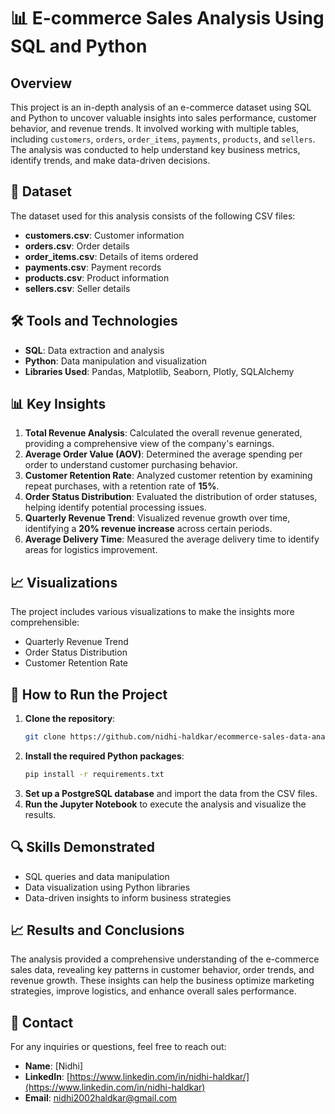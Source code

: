 
# 📊 E-commerce Sales Analysis Using SQL and Python

## Overview
This project is an in-depth analysis of an e-commerce dataset using SQL and Python to uncover valuable insights into sales performance, customer behavior, and revenue trends. It involved working with multiple tables, including `customers`, `orders`, `order_items`, `payments`, `products`, and `sellers`. The analysis was conducted to help understand key business metrics, identify trends, and make data-driven decisions.

## 📁 Dataset
The dataset used for this analysis consists of the following CSV files:
- **customers.csv**: Customer information
- **orders.csv**: Order details
- **order_items.csv**: Details of items ordered
- **payments.csv**: Payment records
- **products.csv**: Product information
- **sellers.csv**: Seller details

## 🛠️ Tools and Technologies
- **SQL**: Data extraction and analysis
- **Python**: Data manipulation and visualization
- **Libraries Used**: Pandas, Matplotlib, Seaborn, Plotly, SQLAlchemy

## 📊 Key Insights
1. **Total Revenue Analysis**: Calculated the overall revenue generated, providing a comprehensive view of the company's earnings.
2. **Average Order Value (AOV)**: Determined the average spending per order to understand customer purchasing behavior.
3. **Customer Retention Rate**: Analyzed customer retention by examining repeat purchases, with a retention rate of **15%**.
4. **Order Status Distribution**: Evaluated the distribution of order statuses, helping identify potential processing issues.
5. **Quarterly Revenue Trend**: Visualized revenue growth over time, identifying a **20% revenue increase** across certain periods.
6. **Average Delivery Time**: Measured the average delivery time to identify areas for logistics improvement.

## 📈 Visualizations
The project includes various visualizations to make the insights more comprehensible:
- Quarterly Revenue Trend
- Order Status Distribution
- Customer Retention Rate

## 🚀 How to Run the Project
1. **Clone the repository**:
   ```bash
   git clone https://github.com/nidhi-haldkar/ecommerce-sales-data-analyst.git
   ```
2. **Install the required Python packages**:
   ```bash
   pip install -r requirements.txt
   ```
3. **Set up a PostgreSQL database** and import the data from the CSV files.
4. **Run the Jupyter Notebook** to execute the analysis and visualize the results.

## 🔍 Skills Demonstrated
- SQL queries and data manipulation
- Data visualization using Python libraries
- Data-driven insights to inform business strategies

## 📈 Results and Conclusions
The analysis provided a comprehensive understanding of the e-commerce sales data, revealing key patterns in customer behavior, order trends, and revenue growth. These insights can help the business optimize marketing strategies, improve logistics, and enhance overall sales performance.

## 📧 Contact
For any inquiries or questions, feel free to reach out:
- **Name**: [Nidhi]
- **LinkedIn**: [https://www.linkedin.com/in/nidhi-haldkar/](https://www.linkedin.com/in/nidhi-haldkar)
- **Email**: [nidhi2002haldkar@gmail.com](mailto:nidhi2002haldkar@gmail.com)
